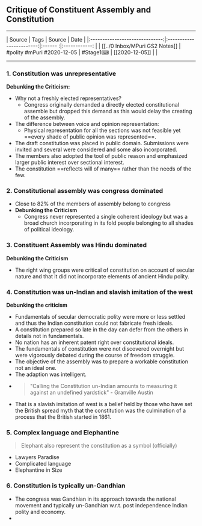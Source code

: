 ## Critique of Constituent Assembly and Constitution

---

|             Source             |           Tags           | Source | Date         |
|:------------------------------:|:------------------------:|:------ :|:------------: |
| [[../0 Inbox/MPuri GS2 Notes]] | #polity #mPuri #2020-12-05 | #Stage1⌨  | [[2020-12-05]] |              |

---

### 1. Constitution was unrepresentative
**Debunking the Criticism:**
- Why not a freshly elected representatives?
	- Congress originally demanded a directly elected constitutional assemble but dropped this demand as this would delay the creating of the assembly.
- The difference between voice and opinion representation:
	- Physical representation for all the sections was not feasible yet ==every shade of public opinion was represented==.
- The draft constitution was placed in public domain. Submissions were invited and several were considered and some also incorporated.
- The members also adopted the tool of public reason and emphasized larger public interest over sectional interest.
- The constitution ==reflects will of many== rather than the needs of the few.

### 2. Constitutional assembly was congress dominated
- Close to 82% of the members of assembly belong to congress
- **Debunking the Criticism**
	- Congress never represented a single coherent ideology but was a broad church incorporating in its fold people belonging to all shades of political ideology.

### 3. Constituent Assembly was Hindu dominated
**Debunking the Criticism**
- The right wing groups were critical of constitution on account of secular nature and that it did not incorporate elements of ancient Hindu polity.

### 4. Constitution was un-Indian and slavish imitation of the west
**Debunking the criticism**
- Fundamentals of secular democratic polity were more or less settled and thus the Indian constitution could not fabricate fresh ideals.
- A constitution prepared so late in the day can defer from the others in  details not in fundamentals.
- No nation has an inherent patent right over constitutional ideals.
- The fundamentals of constitution were not discovered overnight but were vigorously debated during the course of freedom struggle.
- The objective of the assembly was to prepare a workable constitution not an ideal one.
- The adaption was intelligent.
- > "Calling the Constitution un-Indian amounts to measuring it against an undefined yardstick" - Granville Austin
- That is a slavish imitation of west is a belief held by those who have set the British spread myth that the constitution was the culmination of a process that the British started in 1861.

### 5. Complex language and Elephantine
> Elephant also represent the constitution as a symbol (officially)
- Lawyers Paradise
- Complicated language
- Elephantine in Size

### 6. Constitution is typically un-Gandhian
- The congress was Gandhian in its approach towards the national movement and typically un-Gandhian w.r.t. post independence Indian polity and economy.
- 




